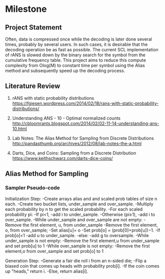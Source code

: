 # Milestone 


## Project Statement

Often, data is compressed once while the decoding is later done several times, probably by several users. 
In such cases, it is desirable that the decoding operation be as fast as possible. 
The current SCL implementation of rANS is slowed down by the binary search for the symbol from the cumulative frequency table. 
This project aims to reduce this compute complexity from Olog(M) to constant time per symbol using the Alias method and subsequently speed up the decoding process. 

## Literature Review
1. rANS with static probability distributions
 https://fgiesen.wordpress.com/2014/02/18/rans-with-static-probability-distributions/
 
 
 
 
2. Understanding ANS - 10 - Optimal normalized counts 
 http://cbloomrants.blogspot.com/2014/02/02-11-14-understanding-ans-10.html
 
 
 
 
3. Lab Notes: The Alias Method for Sampling from Discrete Distributions 
   http://pandasthumb.org/archives/2012/08/lab-notes-the-a.html



4. Darts, Dice, and Coins: Sampling from a Discrete Distribution
   https://www.keithschwarz.com/darts-dice-coins/


## Alias Method for Sampling





### Sampler Pseudo-code

Initialization Step:
-Create arrays alias and and scaled prob tables of size n each.
-Create two bucket lists, under_sample and over_sample.
  -Multiply each probability by n to get the scaled probability.
  -For each scaled probability pi:
      -If pi<1,
        -add i to under_sample.
      -Otherwise (pi≥1), 
         -add i to over_sample.
  -While under_sample and over_sample are not empty:
      -Remove the first element, u, from under_sample
      -Remove the first element, o, from over_sample; 
      -Set alias[u]= o
      -Set prob[o] = (prob[0]+prob[u])−1. 
      -If prob[o]<1
        -add u to under_sample.
      -else:
        -add g to oversample.
  -While under_sample is not empty:
      -Remove the first element,u from under_sample and set prob[u] to 1
  -While over_sample is not empty: 
      -Remove the first element,o from over_sample and set prob[o] to 1
 
Generation Step:
  -Generate a fair die roll i from an n-sided die; 
  -Flip a biased coin that comes up heads with probability prob[i].
  -If the coin comes up "heads," return i.
  -Else, return alias[i].

